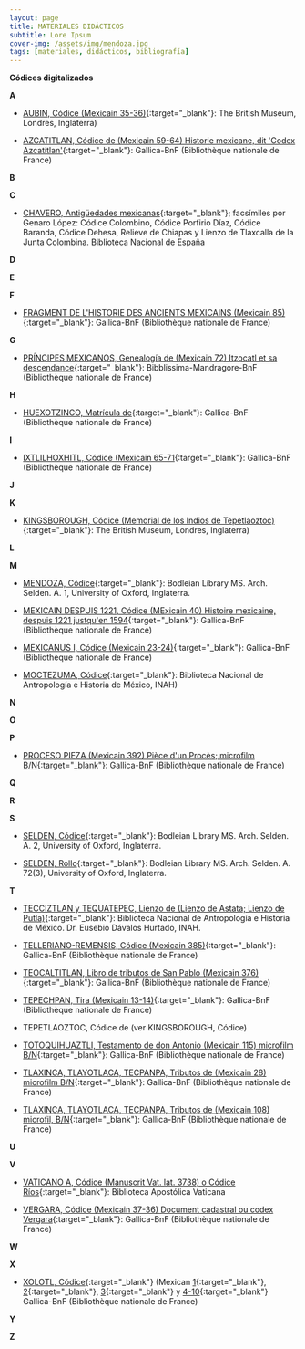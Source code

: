 ```yaml
---
layout: page
title: MATERIALES DIDÁCTICOS
subtitle: Lore Ipsum
cover-img: /assets/img/mendoza.jpg
tags: [materiales, didácticos, bibliografía]
---
```


**Códices digitalizados**

**A**

- [AUBIN, Códice (Mexicain 35-36)](https://www.britishmuseum.org/collection/object/E_Am2006-Drg-31219){:target="_blank"}: The British Museum, Londres, Inglaterra)

- [AZCATITLAN, Códice de (Mexicain 59-64) Historie mexicane, dit 'Codex Azcatítlan'](https://gallica.bnf.fr/ark:/12148/btv1b84582686){:target="_blank"}: Gallica-BnF (Bibliothèque nationale de France)

**B**

**C**

- [CHAVERO, Antigüedades mexicanas](http://bdh.bne.es/bnesearch/detalle/bdh0000012594){:target="_blank"}; facsímiles por Genaro López: Códice Colombino, Códice Porfirio Díaz, Códice Baranda, Códice Dehesa, Relieve de Chiapas y Lienzo de Tlaxcalla de la Junta Colombina. Biblioteca Nacional de España

**D**

**E**

**F**

- [FRAGMENT DE L'HISTORIE DES ANCIENTS MEXICAINS (Mexicain 85)](https://gallica.bnf.fr/ark:/12148/btv1b8458438r){:target="_blank"}: Gallica-BnF (Bibliothèque nationale de France)
 
**G**

- [PRÍNCIPES MEXICANOS, Genealogía de (Mexicain 72) Itzocatl et sa descendance](){:target="_blank"}: Bibblissima-Mandragore-BnF (Bibliothèque nationale de France)

**H**

- [HUEXOTZINCO, Matrícula de](https://gallica.bnf.fr/ark:/12148/btv1b8470185f){:target="_blank"}: Gallica-BnF (Bibliothèque nationale de France)

**I**
- [IXTLILHOXHITL, Códice (Mexicain 65-71](https://gallica.bnf.fr/ark:/12148/btv1b84701752){:target="_blank"}: Gallica-BnF (Bibliothèque nationale de France)

**J**

**K**

- [KINGSBOROUGH, Códice (Memorial de los Indios de Tepetlaoztoc)](https://www.britishmuseum.org/collection/object/E_Am2006-Drg-13964){:target="_blank"}: The British Museum, Londres, Inglaterra)

**L**

**M**

- [MENDOZA, Códice](https://digital.bodleian.ox.ac.uk/objects/2fea788e-2aa2-4f08-b6d9-648c00486220/surfaces/68210492-1fd1-499e-acee-188fa1226ca1){:target="_blank"}: Bodleian Library MS. Arch. Selden. A. 1, University of Oxford, Inglaterra.

- [MEXICAIN DESPUIS 1221, Códice (MExicain 40) Histoire mexicaine, despuis 1221 justqu'en 1594](https://gallica.bnf.fr/ark:/12148/btv1b8452822d){:target="_blank"}: Gallica-BnF (Bibliothèque nationale de France)

- [MEXICANUS I, Códice (Mexicain 23-24)](https://gallica.bnf.fr/ark:/12148/btv1b55005834g){:target="_blank"}: Gallica-BnF (Bibliothèque nationale de France)

- [MOCTEZUMA, Códice](http://mediateca.inah.gob.mx/islandora_74/islandora/object/codice:628){:target="_blank"}: Biblioteca Nacional de Antropología e Historia de México, INAH)

**N**

**O**

**P**

- [PROCESO PIEZA (Mexicain 392) Pièce d'un Procès; microfilm B/N](https://gallica.bnf.fr/ark:/12148/btv1b10086465f){:target="_blank"}: Gallica-BnF (Bibliothèque nationale de France)

**Q**

**R**

**S**

- [SELDEN, Códice](https://digital.bodleian.ox.ac.uk/objects/5fb5517b-0539-4531-b996-44fa52ede044/){:target="_blank"}: Bodleian Library MS. Arch. Selden. A. 2, University of Oxford, Inglaterra.

- [SELDEN, Rollo](https://digital.bodleian.ox.ac.uk/objects/75a8f3db-69d3-4bef-bfc5-c61a55562114/){:target="_blank"}: Bodleian Library MS. Arch. Selden. A. 72(3), University of Oxford, Inglaterra.

**T**

- [TECCIZTLAN y TEQUATEPEC, Lienzo de (Lienzo de Astata; Lienzo de Putla)](https://mediateca.inah.gob.mx/repositorio/islandora/object/codice%3A791){:target="_blank"}: Biblioteca Nacional de Antropología e Historia de México. Dr. Eusebio Dávalos Hurtado, INAH.

- [TELLERIANO-REMENSIS, Códice (Mexicain 385)](https://gallica.bnf.fr/ark:/12148/btv1b8458267s){:target="_blank"}: Gallica-BnF (Bibliothèque nationale de France)

- [TEOCALTITLAN, Libro de tributos de San Pablo (Mexicain 376)](https://gallica.bnf.fr/ark:/12148/btv1b8455947h){:target="_blank"}: Gallica-BnF (Bibliothèque nationale de France)

- [TEPECHPAN, Tira (Mexicain 13-14)](https://gallica.bnf.fr/ark:/12148/btv1b55005968w){:target="_blank"}: Gallica-BnF (Bibliothèque nationale de France)

- TEPETLAOZTOC, Códice de (ver KINGSBOROUGH, Códice)
 
- [TOTOQUIHUAZTLI, Testamento de don Antonio (Mexicain 115) microfilm B/N](https://gallica.bnf.fr/ark:/12148/btv1b10087469k){:target="_blank"}: Gallica-BnF (Bibliothèque nationale de France)

- [TLAXINCA, TLAYOTLACA, TECPANPA, Tributos de (Mexicain 28) microfilm B/N](https://gallica.bnf.fr/ark:/12148/btv1b100930762){:target="_blank"}: Gallica-BnF (Bibliothèque nationale de France)

- [TLAXINCA, TLAYOTLACA, TECPANPA, Tributos de (Mexicain 108) microfil, B/N](https://gallica.bnf.fr/ark:/12148/btv1b10086542n){:target="_blank"}: Gallica-BnF (Bibliothèque nationale de France)

**U**

**V**

- [VATICANO A, Códice (Manuscrit Vat. lat. 3738) o Códice Ríos](https://digi.vatlib.it/view/MSS_Vat.lat.3738){:target="_blank"}: Biblioteca Apostólica Vaticana

- [VERGARA, Códice (Mexicain 37-36) Document cadastral ou codex Vergara](https://gallica.bnf.fr/ark:/12148/btv1b6001176g){:target="_blank"}: Gallica-BnF (Bibliothèque nationale de France)

**W**

**X**

- [XOLOTL, Códice](https://bridgeurl.com/codex-xolotl-mexicain-1-10-1){:target="_blank"} (Mexican [1](https://gallica.bnf.fr/ark:/12148/btv1b10303816n){:target="_blank"}, [2](https://gallica.bnf.fr/ark:/12148/btv1b103038190){:target="_blank"}, [3](https://gallica.bnf.fr/ark:/12148/btv1b103038228){:target="_blank"} y [4-10](https://gallica.bnf.fr/ark:/12148/btv1b103038262){:target="_blank"} Gallica-BnF (Bibliothèque nationale de France)

**Y**

**Z**





